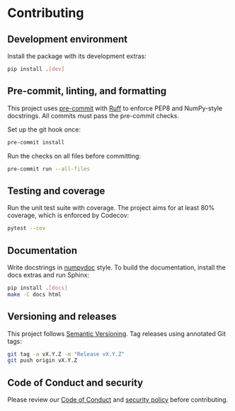 # Contributing

## Development environment

Install the package with its development extras:

```bash
pip install .[dev]
```

## Pre-commit, linting, and formatting

This project uses [pre-commit](https://pre-commit.com) with
[Ruff](https://github.com/astral-sh/ruff) to enforce PEP8 and NumPy-style
docstrings. All commits must pass the pre-commit checks.

Set up the git hook once:

```bash
pre-commit install
```

Run the checks on all files before committing:

```bash
pre-commit run --all-files
```

## Testing and coverage

Run the unit test suite with coverage. The project aims for at least 80%
coverage, which is enforced by Codecov:

```bash
pytest --cov
```

## Documentation

Write docstrings in [numpydoc](https://numpydoc.readthedocs.io) style. To build
the documentation, install the docs extras and run Sphinx:

```bash
pip install .[docs]
make -C docs html
```

## Versioning and releases

This project follows [Semantic Versioning](https://semver.org). Tag releases
using annotated Git tags:

```bash
git tag -a vX.Y.Z -m "Release vX.Y.Z"
git push origin vX.Y.Z
```

## Code of Conduct and security

Please review our [Code of Conduct](CODE_OF_CONDUCT.md) and
[security policy](SECURITY.md) before contributing.
